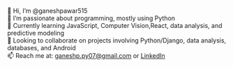 👋 Hi, I’m @ganeshpawar515  
👀 I’m passionate about programming, mostly using Python  
🌱 Currently learning JavaScript, Computer Vision,React, data analysis, and predictive modeling  
💞️ Looking to collaborate on projects involving Python/Django, data analysis, databases, and Android  
📫 Reach me at: ganeshp.py07@gmail.com or [LinkedIn](https://linkedin.com/in/ganesh-pawar-36b61824a)


<!---
ganeshpawar515/ganeshpawar515 is a ✨ special ✨ repository because its `README.md` (this file) appears on your GitHub profile.
You can click the Preview link to take a look at your changes.
--->
